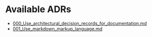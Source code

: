# Available ADRs

   * [000_Use_architectural_decision_records_for_documentation.md](000_Use_architectural_decision_records_for_documentation.md) 
   * [001_Use_markdown_markup_language.md](001_Use_markdown_markup_language.md) 
